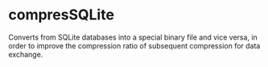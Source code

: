 # compresSQLite
Converts from SQLite databases into a special binary file and vice versa, in order to improve the compression ratio of subsequent compression for data exchange.
